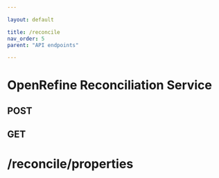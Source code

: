 ```yaml
---

layout: default

title: /reconcile
nav_order: 5
parent: "API endpoints"

---
```


# OpenRefine Reconciliation Service



## POST
## GET

# /reconcile/properties
